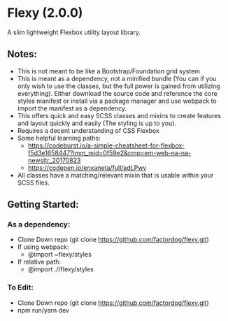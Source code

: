 # Flexy (2.0.0)
A slim lightweight Flexbox utility layout library.

## Notes:
- This is not meant to be like a Bootstrap/Foundation grid system
- This is meant as a dependency, not a minified bundle (You can if you only wish to use the classes, but the full power is gained from utilizing everything). Either download the source code and reference the core styles manifest or install via a package manager and use webpack to import the manifest as a dependency.
- This offers quick and easy SCSS classes and mixins to create features and layout quickly and easily (The styling is up to you).
- Requires a decent understanding of CSS Flexbox
- Some helpful learning paths:
    - https://codeburst.io/a-simple-cheatsheet-for-flexbox-f5d3e1658447?imm_mid=0f59e2&cmp=em-web-na-na-newsltr_20170823
    - https://codepen.io/enxaneta/full/adLPwv
- All classes have a matching/relevant mixin that is usable within your SCSS files.

## Getting Started:

### As a dependency:
- Clone Down repo (git clone https://github.com/factordog/flexy.git)
- If using webpack:
    - @import ~flexy/styles
- If relative path:
    - @import ./<path>/flexy/styles

### To Edit:
- Clone Down repo (git clone https://github.com/factordog/flexy.git)
- npm run/yarn dev